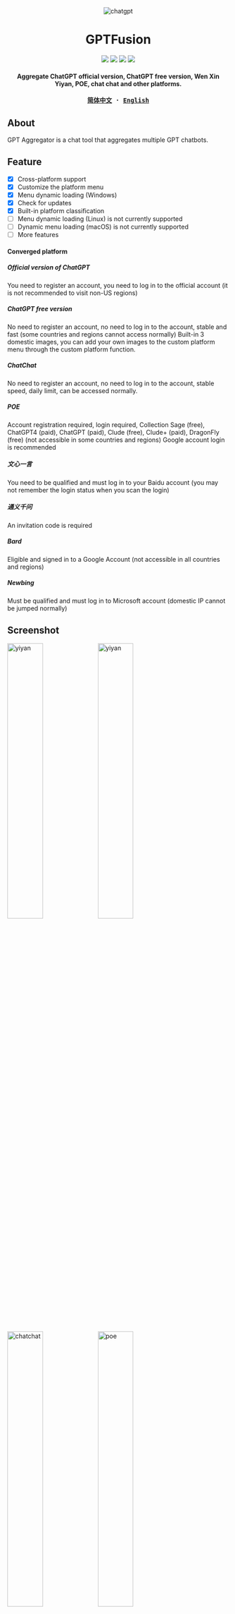 
<div align="center">
    <img src="demo/GPT Fusion.png" alt="chatgpt"/>
    <h1>GPTFusion</h1>
    <div><img src="https://img.shields.io/badge/stable%20version-v0.7.0-blue.svg?style=flat"></img>
<img src="https://img.shields.io/badge/preview%20version-v0.8.0--rc1%20PREVIEW-orange.svg?style=flat"></img>
<img src="https://img.shields.io/badge/license-GPL%203.0-brightgreen.svg?style=flat"></img>
<img src="https://img.shields.io/badge/language-简体中文-brightgreen.svg?style=flat"></img></div>
    <h4>Aggregate ChatGPT official version, ChatGPT free version, Wen Xin Yiyan, POE, chat chat and other platforms.</h4>
</div>
<div align="center">
<strong>
<samp>

[简体中文](README.md) · [English](README.en.md)

</samp>
</strong>
</div>

## About

GPT Aggregator is a chat tool that aggregates multiple GPT chatbots.

## Feature
- [x] Cross-platform support
- [x] Customize the platform menu
- [x] Menu dynamic loading (Windows)
- [x] Check for updates
- [x] Built-in platform classification
- [ ] Menu dynamic loading (Linux) is not currently supported
- [ ] Dynamic menu loading (macOS) is not currently supported
- [ ] More features

#### Converged platform

##### Official version of ChatGPT
You need to register an account, you need to log in to the official account (it is not recommended to visit non-US regions)

##### ChatGPT free version
No need to register an account, no need to log in to the account, stable and fast (some countries and regions cannot access normally) Built-in 3 domestic images, you can add your own images to the custom platform menu through the custom platform function.

##### ChatChat
No need to register an account, no need to log in to the account, stable speed, daily limit, can be accessed normally.

##### POE
Account registration required, login required, Collection Sage (free), ChatGPT4 (paid), ChatGPT (paid), Clude (free), Clude+ (paid), DragonFly (free) (not accessible in some countries and regions) Google account login is recommended

##### 文心一言
You need to be qualified and must log in to your Baidu account (you may not remember the login status when you scan the login)


##### 通义千问
An invitation code is required

##### Bard
Eligible and signed in to a Google Account (not accessible in all countries and regions)

##### Newbing
Must be qualified and must log in to Microsoft account (domestic IP cannot be jumped normally)

## Screenshot
<div>
<img src="demo/win1.png" width=40% alt="yiyan"/>
<img src="demo/win2.png" width=40% alt="yiyan"/>
<img src="demo/win3.png" width=40% alt="chatchat"/>
<img src="demo/poe.png" width=40% alt="poe"/>
<img src="demo/select.png" width=40% alt="平台选择"/>
<img src="demo/platforms.png" width=40% alt="阿里"/>
<img src="demo/side.png" width=40% alt="side"/>
</div>

## Thanks

- Idea: [OneGPT - GPT聚合版](https://github.com/1595901624/gpt-aggregated-edition)
- [wails](https://github.com/wailsapp/wails)


## Building

To build a redistributable, production mode package, use `wails build`.

## Installation instructions

- macos
  - Download the GPTFusion.xxx .dmg installation package, double-click to install. (Recommended)
  - Download the GPTFusion .app.zip package, unzip and drag it into the Applications folder.
  - If it can't be opened, go to Security & Privacy in Settings, and then click Allow to open
- windows
  - Download the .exe installation package, double-click to execute (the installation version is changed to the green version, open and use directly)
- linux
  - `sudo chmod +x GPTFusion.AppImage` Add executable permissions and double-click Run

## Instructions for use

- You can add the mirror station you want to add through the (Settings - Platform Management) menu custom menu function, and the added content will automatically appear in the custom menu after the addition is completed (macOS and Linux need to manually restart the software to take effect).

## Feedback

- GitHub issue
- **Go学习日记** WeChat public account

**Scan the code to follow the public account**
<img src="demo/gzh.jpg" height="240" />

## Donation

| Wechat  | Alipay |
| --- | --- |
| <img src="demo/wechat.jpg" height="240" /> | <img src="demo/alipay.jpg" height="240" /> |